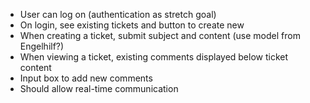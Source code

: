 * User can log on (authentication as stretch goal)
* On login, see existing tickets and button to create new
* When creating a ticket, submit subject and content (use model from Engelhilf?)
* When viewing a ticket, existing comments displayed below ticket content
* Input box to add new comments
* Should allow real-time communication